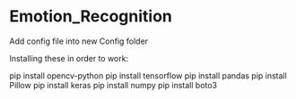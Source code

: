 # Emotion_Recognition

Add config file into new Config folder

Installing these in order to work:

pip install opencv-python
pip install tensorflow
pip install pandas
pip install Pillow
pip install keras
pip install numpy
pip install boto3
